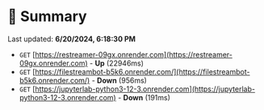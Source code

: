 # 📖 Summary
Last updated: **6/20/2024, 6:18:30 PM**

- `GET` [https://restreamer-09gx.onrender.com](https://restreamer-09gx.onrender.com) - **Up** (22946ms)
- `GET` [https://filestreambot-b5k6.onrender.com/](https://filestreambot-b5k6.onrender.com/) - **Down** (956ms)
- `GET` [https://jupyterlab-python3-12-3.onrender.com](https://jupyterlab-python3-12-3.onrender.com) - **Down** (191ms)

